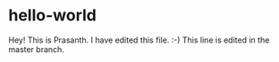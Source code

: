 # hello-world
Hey! This is Prasanth.
I have edited this file. :-)
This line is edited in the master branch.
